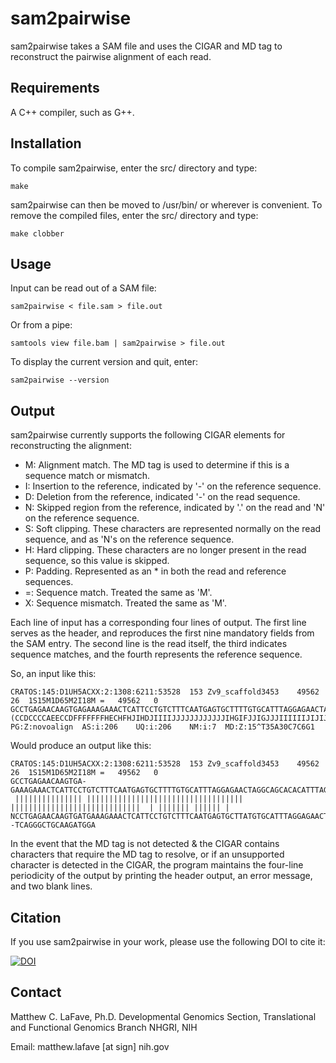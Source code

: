 sam2pairwise
============

sam2pairwise takes a SAM file and uses the CIGAR and MD tag to reconstruct the pairwise alignment of each read. 


Requirements
------------

A C++ compiler, such as G++.


Installation
------------

To compile sam2pairwise, enter the src/ directory and type:

    make

sam2pairwise can then be moved to /usr/bin/ or wherever is convenient. 
To remove the compiled files, enter the src/ directory and type:

    make clobber


Usage
-------

Input can be read out of a SAM file:

    sam2pairwise < file.sam > file.out

Or from a pipe:

    samtools view file.bam | sam2pairwise > file.out

To display the current version and quit, enter:

	sam2pairwise --version


Output
-------

sam2pairwise currently supports the following CIGAR elements for reconstructing the alignment:

* M: Alignment match. The MD tag is used to determine if this is a sequence match or mismatch.
* I: Insertion to the reference, indicated by '-' on the reference sequence.
* D: Deletion from the reference, indicated '-' on the read sequence.
* N: Skipped region from the reference, indicated by '.' on the read and 'N' on the reference sequence.
* S: Soft clipping. These characters are represented normally on the read sequence, and as 'N's on the reference sequence.
* H: Hard clipping. These characters are no longer present in the read sequence, so this value is skipped.
* P: Padding. Represented as an * in both the read and reference sequences.
* =: Sequence match. Treated the same as 'M'.
* X: Sequence mismatch. Treated the same as 'M'.

Each line of input has a corresponding four lines of output. The first line serves as the header, and reproduces the first nine mandatory fields from the SAM entry. The second line is the read itself, the third indicates sequence matches, and the fourth represents the reference sequence.

So, an input like this:

    CRATOS:145:D1UH5ACXX:2:1308:6211:53528	153	Zv9_scaffold3453	49562	26	1S15M1D65M2I18M	=	49562	0	GCCTGAGAACAAGTGAGAAAGAAACTCATTCCTGTCTTTCAATGAGTGCTTTTGTGCATTTAGGAGAACTAGGCAGCACACATTTAGGGCTGAAAGATGNA	(CCDCCCCAEECCDFFFFFFFHECHFHJIHDJIIIIJJJJJJJJJJJJIHGIFJJIGJJJIIIIIIJIJIJIGIIHGFCCJJJJJIJJHGHHHFFFDA1#C	PG:Z:novoalign	AS:i:206	UQ:i:206	NM:i:7	MD:Z:15^T35A30C7C6G1

Would produce an output like this:

    CRATOS:145:D1UH5ACXX:2:1308:6211:53528	153	Zv9_scaffold3453	49562	26	1S15M1D65M2I18M	=	49562	0
    GCCTGAGAACAAGTGA-GAAAGAAACTCATTCCTGTCTTTCAATGAGTGCTTTTGTGCATTTAGGAGAACTAGGCAGCACACATTTAGGGCTGAAAGATGNA
     ||||||||||||||| ||||||||||||||||||||||||||||||||||| |||||||||||||||||||||||||||||  | ||||||| |||||| |
    NCCTGAGAACAAGTGATGAAAGAAACTCATTCCTGTCTTTCAATGAGTGCTTATGTGCATTTAGGAGAACTAGGCAGCACAC--TCAGGGCTGCAAGATGGA

In the event that the MD tag is not detected & the CIGAR contains characters that require the MD tag to resolve, or if an unsupported character is detected in the CIGAR, the program maintains the four-line periodicity of the output by printing the header output, an error message, and two blank lines.


Citation
--------

If you use sam2pairwise in your work, please use the following DOI to cite it:

[![DOI](https://zenodo.org/badge/doi/10.5281/zenodo.11377.png)](http://dx.doi.org/10.5281/zenodo.11377)


Contact
-------

Matthew C. LaFave, Ph.D.
Developmental Genomics Section, Translational and Functional Genomics Branch
NHGRI, NIH

Email: matthew.lafave [at sign] nih.gov


